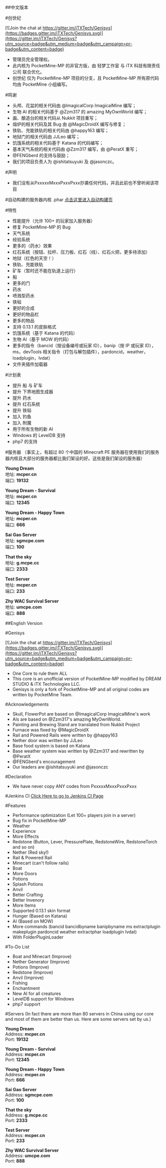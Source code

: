 ##中文版本

#创世纪

[![Join the chat at https://gitter.im/iTXTech/Genisys](https://badges.gitter.im/iTXTech/Genisys.svg)](https://gitter.im/iTXTech/Genisys?utm_source=badge&utm_medium=badge&utm_campaign=pr-badge&utm_content=badge)
* 管理员完全管理权。
* 此内核为 PocketMine-MP 的非官方版，由 轻梦工作室 与 iTX 科技有限责任公司 联合优化。
* 创世纪 仅为 PocketMine-MP 项目的分支，且 PocketMine-MP 所有原代码均由 PocketMine 小组编写。

#鸣谢
* 头颅、花盆的相关代码由 @ImagicalCorp ImagicalMine 编写；
* 生物 AI 的相关代码基于 @Zzm317 的 amazing MyOwnWorld 编写；
* 画、酿造台的相关代码从 Nukkit 项目重写；
* 熔炉的相关代码及其 Bug 由 @MagicDroidX 编写与修复；
* 铁轨、充能铁轨的相关代码由 @happy163 编写；
* 地狱门的相关代码由 JJLeo 编写；
* 饥饿系统的相关代码基于 Katana 的代码编写；
* 基本天气系统的相关代码由 @Zzm317 编写，由 @PeratX 重写；
* @FENGberd 的支持与鼓励；
* 我们的项目负责人为 @ishitatsuyuki 及 @jasonczc。

#声明
* 我们没有从PxxxxxMxxxPxxxPxxx抄袭任何代码，并且此前也不曾听闻该项目

#自动构建的服务器内核 .phar
<a href="http://jenkins.mcper.cn:8181/job/iTX-Genisys/">点击这里进入自动构建页</a>

#特性
* 性能提升（允许 100+ 的玩家加入服务器）
* 修复 PocketMine-MP 的 Bug
* 天气系统
* 经验系统
* 更多的（药水）效果
* 红石系统（按钮、拉杆、压力板、红石（线）、红石火把，更多待添加）
* 地狱（红色的天空！）
* 铁轨、充能铁轨
* 矿车（暂时还不能在轨道上运行）
* 船
* 更多的门
* 药水
* 喷溅型药水
* 铁毡
* 更好的合成
* 更好的物品栏
* 更多的物品
* 支持 0.13.1 的皮肤格式
* 饥饿系统（基于 Katana 的代码）
* 生物 AI（基于 MOW 的代码）
* 更多的指令（bancid（按设备编号或玩家 ID），banip（按 IP 或玩家 ID），ms，devTools 相关指令（打包与解包插件），pardoncid，weather，loadplugin，lvdat）
* 文件夹插件加载器

#计划表
* 提升 船 与 矿车
* 提升 下界地图生成器
* 提升 药水
* 提升 红石系统
* 提升 铁毡
* 加入 钓鱼
* 加入 附魔
* 用于所有生物的新 AI
* Windows 的 LevelDB 支持
* php7 的支持

#服务器
（事实上，有超过 80 个中国的 Minecraft PE 服务器在使用我们的服务器内核且大部分的服务器都比我们架设的好。这些是我们架设的服务器）

**Young Dream**<br>
地址: **mcper.cn**<br>
端口: **19132**

**Young Dream - Survival**<br>
地址: **mcper.cn**<br>
端口: **12345**

**Young Dream - Happy Town**<br>
地址: **mcper.cn**<br>
端口: **666**

**Sai Gao Server**<br>
地址: **sgmcpe.com**<br>
端口: **100**

**That the sky**<br>
地址: **g.mcpe.cc**<br>
端口: **2333**

**Test Server**<br>
地址: **mcper.cn**<br>
端口: **233**

**Zhy WAC Survival Server**<br>
地址: **umcpe.com**<br>
端口: **888**


##English Version

#Genisys

[![Join the chat at https://gitter.im/iTXTech/Genisys](https://badges.gitter.im/iTXTech/Genisys.svg)](https://gitter.im/iTXTech/Genisys?utm_source=badge&utm_medium=badge&utm_campaign=pr-badge&utm_content=badge)
* One Core to rule them ALL
* This core is an unofficial version of PocketMine-MP modified by DREAM STUDIO & iTX Technologies LLC.
* Genisys is only a fork of PocketMine-MP and all original codes are written by PocketMine Team.

#Acknowledgements
* Skull, FlowerPot are based on @ImagicalCorp ImagicalMine's work
* AIs are based on @Zzm317's amazing MyOwnWorld.
* Painting and Brewing Stand are translated from Nukkit Project
* Furnace was fixed by @MagicDroidX
* Rail and Powered Rails were written by @happy163
* Nether door was written by JJLeo
* Base food system is based on Katana
* Base weather system was written by @Zzm317 and rewritten by @PeratX
* @FENGberd's encouragement
* Our leaders are @ishitatsuyuki and @jasonczc

#Declaration
* We have never copy ANY codes from PxxxxxMxxxPxxxPxxx

#Jenkins CI
<a href="http://jenkins.mcper.cn:8181/job/iTX-Genisys/">Click Here to go to Jenkins CI Page</a>

#Features
* Performance optimization (Let 100+ players join in a server)
* Bug fix in PocketMine-MP
* Weather
* Experience
* More Effects
* Redstone (Button, Lever, PressurePlate, RedstoneWire, RedstoneTorch and so on)
* Nether (Red sky!)
* Rail & Powered Rail
* Minecart (can't follow rails)
* Boat
* More Doors
* Potions
* Splash Potions
* Anvil
* Better Crafting
* Better Invenory
* More Items
* Supported 0.13.1 skin format
* Hunger (Based on Katana)
* AI (Based on MOW)
* More commands (bancid bancidbyname banipbyname ms extractplugin makeplugin pardoncid weather extractphar loadplugin lvdat)
* With FolderPluginLoader

#To-Do List
* Boat and Minecart (Improve)
* Nether Generator (Improve)
* Potions (Improve)
* Redstone (Improve)
* Anvil (Improve)
* Fishing
* Enchantment
* New AI for all creatures
* LevelDB support for Windows
* php7 support

#Servers
(In fact there are more than 80 servers in China using our core and most of them are better than us. Here are some servers set by us.)

**Young Dream**<br>
Address: **mcper.cn**<br>
Port: **19132**

**Young Dream - Survival**<br>
Address: **mcper.cn**<br>
Port: **12345**

**Young Dream - Happy Town**<br>
Address: **mcper.cn**<br>
Port: **666**

**Sai Gao Server**<br>
Address: **sgmcpe.com**<br>
Port: **100**

**That the sky**<br>
Address: **g.mcpe.cc**<br>
Port: **2333**

**Test Server**<br>
Address: **mcper.cn**<br>
Port: **233**

**Zhy WAC Survival Server**<br>
Address: **umcpe.com**<br>
Port: **888**
